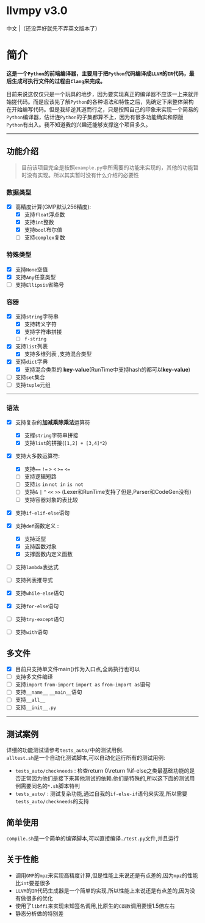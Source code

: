 # llvmpy v3.0
中文 |（还没弄好就先不弄英文版本了）

# 简介
**这是一个`Python`的前端编译器，主要用于把`Python`代码编译成`LLVM`的`IR`代码，最后生成可执行文件的过程由`Clang`来完成。**


目前来说这仅仅只是一个玩具的地步，因为要实现真正的编译器不应该一上来就开始搓代码。而是应该先了解`Python`的各种语法和特性之后，先确定下来整体架构在开始编写代码。但是我却逆其道而行之，只是按照自己的印象来实现一个简易的`Python`编译器，估计连`Python`的子集都算不上，因为有很多功能确实和原版`Python`有出入。我不知道我的兴趣还能够支撑这个项目多久。

---
## 功能介绍
> 目前该项目完全是按照`example.py`中所需要的功能来实现的，其他的功能暂时没有实现。所以其实暂时没有什么介绍的必要性
### 数据类型
- [x] 高精度计算(GMP默认256精度):
  - [x] 支持`float`浮点数
  - [x] 支持`int`整数
  - [x] 支持`bool`布尔值
  - [ ] 支持`complex`复数

### 特殊类型
- [x] 支持`None`空值
- [x] 支持`Any`任意类型
- [ ] 支持`Ellipsis`省略号

### 容器
- [x] 支持`string`字符串
  - [x] 支持转义字符
  - [x] 支持字符串拼接
  - [ ] `f-string`
- [x] 支持`list`列表
  - [x] 支持多维列表 ,支持混合类型
- [x] 支持`dict`字典
  - [x] 支持混合类型的 **key-value**(RunTime中支持hash的都可以**key-value**)
- [ ] 支持`set`集合
- [ ] 支持`tuple`元组
---

### 语法
- [x] 支持复杂的**加减乘除乘法**运算符
  - [x] 支撑`string`字符串拼接
  - [x] 支持`list`的拼接(`[1,2] + [3,4]*2`)
- [x] 支持大多数运算符:
  - [x] 支持`==` `!=` `>` `<` `>=` `<=`
  - [ ] 支持逻辑短路
  - [ ] 支持`is` `in` `not in` `is not`
  - [ ] 支持`&` `|` `^` `<<` `>>` (Lexer和RunTime支持了但是,Parser和CodeGen没有)
  - [ ] 支持容器对象的表比较
- [x] 支持`if-elif-else`语句
- [x] 支持`def`函数定义 :
  - [x] 支持泛型
  - [x] 支持函数对象
  - [x] 支撑函数内定义函数
- [ ] 支持`lambda`表达式
- [ ] 支持列表推导式


- [x] 支持`while-else`语句
- [x] 支持`for-else`语句
- [ ] 支持`try-except`语句
- [ ] 支持`with`语句



## 多文件
- [x] 目前只支持单文件main()作为入口点,全局执行也可以
- [ ] 支持多文件编译
- [ ] 支持`import` `from-import` `import as` `from-import as`语句
- [ ] 支持`__name__` `__main__`语句
- [ ] 支持`__all__`
- [ ] 支持`__init__.py`
---
## 测试案例
详细的功能测试请参考`tests_auto/`中的测试用例.     
`alltest.sh`是一个自动化测试脚本,可以自动化运行所有的测试用例:
- `tests_auto/checkneeds` : 检查return 0\return 1\if-else之类最基础功能的是否正常因为他们是接下来其他测试的依赖.他们是特殊的,所以这下面的测试用例需要同名的`*.sh`脚本特判
- `tests_auto/` : 测试复杂功能,通过自我的`if-else-if`语句来实现,所以需要`tests_auto/checkneeds`的支持
## 简单使用
`compile.sh`是一个简单的编译脚本,可以直接编译`./test.py`文件,并且运行

## 关于性能
- 调用`GMP`的`mpz`来实现高精度计算,但是性能上来说还是有点差的,因为`mpz`的性能比`int`要差很多
- `LLVM`的`IR`代码生成器是一个简单的实现,所以性能上来说还是有点差的,因为没有做很多的优化
- 使用了`libffi`来实现未知签名调用,比原生的`C函数`调用要慢1.5倍左右
- 静态分析做的特别差









